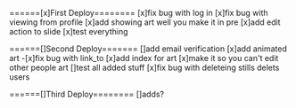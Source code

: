 ======[x]First Deploy========
[x]fix bug with log in
[x]fix bug with viewing from profile
[x]add showing art well you make it in pre
[x]add edit action to slide
[x]test everything

======[]Second Deploy=======
[]add email verification
[x]add animated art
	-[x]fix bug with link_to
[x]add index for art
[x]make it so you can't edit other people art
[]test all added stuff
[x]fix bug with deleteing stills delets users

======[]Third Deploy========
[]adds?
